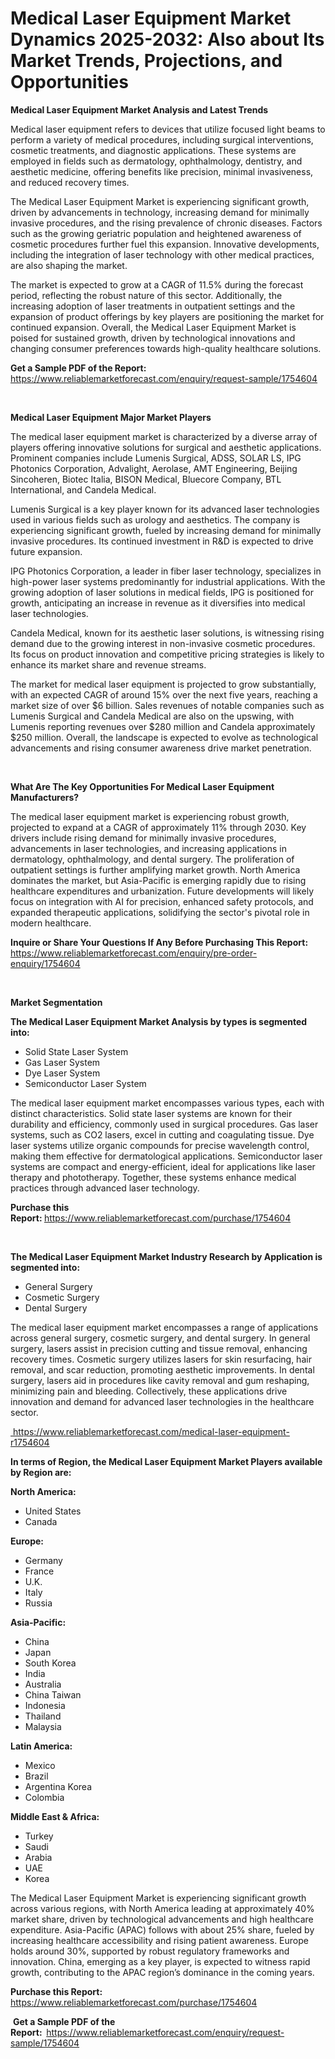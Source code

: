 <p><h1>Medical Laser Equipment Market Dynamics 2025-2032: Also about Its Market Trends, Projections, and Opportunities</h1></p><p><strong>Medical Laser Equipment Market Analysis and Latest Trends</strong></p>
<p><p>Medical laser equipment refers to devices that utilize focused light beams to perform a variety of medical procedures, including surgical interventions, cosmetic treatments, and diagnostic applications. These systems are employed in fields such as dermatology, ophthalmology, dentistry, and aesthetic medicine, offering benefits like precision, minimal invasiveness, and reduced recovery times.</p><p>The Medical Laser Equipment Market is experiencing significant growth, driven by advancements in technology, increasing demand for minimally invasive procedures, and the rising prevalence of chronic diseases. Factors such as the growing geriatric population and heightened awareness of cosmetic procedures further fuel this expansion. Innovative developments, including the integration of laser technology with other medical practices, are also shaping the market.</p><p>The market is expected to grow at a CAGR of 11.5% during the forecast period, reflecting the robust nature of this sector. Additionally, the increasing adoption of laser treatments in outpatient settings and the expansion of product offerings by key players are positioning the market for continued expansion. Overall, the Medical Laser Equipment Market is poised for sustained growth, driven by technological innovations and changing consumer preferences towards high-quality healthcare solutions.</p></p>
<p><strong>Get a Sample PDF of the Report:&nbsp;</strong> <a href="https://www.reliablemarketforecast.com/enquiry/request-sample/1754604?utm_campaign=2011&utm_medium=2&utm_source=Github&utm_content=ia&utm_term=13042025&utm_id=medical-laser-equipment">https://www.reliablemarketforecast.com/enquiry/request-sample/1754604</a></p>
<p>&nbsp;</p>
<p><strong>Medical Laser Equipment Major Market Players</strong></p>
<p><p>The medical laser equipment market is characterized by a diverse array of players offering innovative solutions for surgical and aesthetic applications. Prominent companies include Lumenis Surgical, ADSS, SOLAR LS, IPG Photonics Corporation, Advalight, Aerolase, AMT Engineering, Beijing Sincoheren, Biotec Italia, BISON Medical, Bluecore Company, BTL International, and Candela Medical.</p><p>Lumenis Surgical is a key player known for its advanced laser technologies used in various fields such as urology and aesthetics. The company is experiencing significant growth, fueled by increasing demand for minimally invasive procedures. Its continued investment in R&D is expected to drive future expansion.</p><p>IPG Photonics Corporation, a leader in fiber laser technology, specializes in high-power laser systems predominantly for industrial applications. With the growing adoption of laser solutions in medical fields, IPG is positioned for growth, anticipating an increase in revenue as it diversifies into medical laser technologies.</p><p>Candela Medical, known for its aesthetic laser solutions, is witnessing rising demand due to the growing interest in non-invasive cosmetic procedures. Its focus on product innovation and competitive pricing strategies is likely to enhance its market share and revenue streams.</p><p>The market for medical laser equipment is projected to grow substantially, with an expected CAGR of around 15% over the next five years, reaching a market size of over $6 billion. Sales revenues of notable companies such as Lumenis Surgical and Candela Medical are also on the upswing, with Lumenis reporting revenues over $280 million and Candela approximately $250 million. Overall, the landscape is expected to evolve as technological advancements and rising consumer awareness drive market penetration.</p></p>
<p>&nbsp;</p>
<p><strong>What Are The Key Opportunities For Medical Laser Equipment Manufacturers?</strong></p>
<p><p>The medical laser equipment market is experiencing robust growth, projected to expand at a CAGR of approximately 11% through 2030. Key drivers include rising demand for minimally invasive procedures, advancements in laser technologies, and increasing applications in dermatology, ophthalmology, and dental surgery. The proliferation of outpatient settings is further amplifying market growth. North America dominates the market, but Asia-Pacific is emerging rapidly due to rising healthcare expenditures and urbanization. Future developments will likely focus on integration with AI for precision, enhanced safety protocols, and expanded therapeutic applications, solidifying the sector's pivotal role in modern healthcare.</p></p>
<p><strong>Inquire or Share Your Questions If Any Before Purchasing This Report:</strong> <a href="https://www.reliablemarketforecast.com/enquiry/pre-order-enquiry/1754604?utm_campaign=2011&utm_medium=2&utm_source=Github&utm_content=ia&utm_term=13042025&utm_id=medical-laser-equipment">https://www.reliablemarketforecast.com/enquiry/pre-order-enquiry/1754604</a></p>
<p>&nbsp;</p>
<p><strong>Market Segmentation</strong></p>
<p><strong>The Medical Laser Equipment Market Analysis by types is segmented into:</strong></p>
<p><ul><li>Solid State Laser System</li><li>Gas Laser System</li><li>Dye Laser System</li><li>Semiconductor Laser System</li></ul></p>
<p><p>The medical laser equipment market encompasses various types, each with distinct characteristics. Solid state laser systems are known for their durability and efficiency, commonly used in surgical procedures. Gas laser systems, such as CO2 lasers, excel in cutting and coagulating tissue. Dye laser systems utilize organic compounds for precise wavelength control, making them effective for dermatological applications. Semiconductor laser systems are compact and energy-efficient, ideal for applications like laser therapy and phototherapy. Together, these systems enhance medical practices through advanced laser technology.</p></p>
<p><strong>Purchase this Report:&nbsp;</strong><a href="https://www.reliablemarketforecast.com/purchase/1754604?utm_campaign=2011&utm_medium=2&utm_source=Github&utm_content=ia&utm_term=13042025&utm_id=medical-laser-equipment">https://www.reliablemarketforecast.com/purchase/1754604</a></p>
<p>&nbsp;</p>
<p><strong>The Medical Laser Equipment Market Industry Research by Application is segmented into:</strong></p>
<p><ul><li>General Surgery</li><li>Cosmetic Surgery</li><li>Dental Surgery</li></ul></p>
<p><p>The medical laser equipment market encompasses a range of applications across general surgery, cosmetic surgery, and dental surgery. In general surgery, lasers assist in precision cutting and tissue removal, enhancing recovery times. Cosmetic surgery utilizes lasers for skin resurfacing, hair removal, and scar reduction, promoting aesthetic improvements. In dental surgery, lasers aid in procedures like cavity removal and gum reshaping, minimizing pain and bleeding. Collectively, these applications drive innovation and demand for advanced laser technologies in the healthcare sector.</p></p>
<p><a href="https://www.reliablemarketforecast.com/medical-laser-equipment-r1754604?utm_campaign=2011&utm_medium=2&utm_source=Github&utm_content=ia&utm_term=13042025&utm_id=medical-laser-equipment">&nbsp;https://www.reliablemarketforecast.com/medical-laser-equipment-r1754604</a></p>
<p><strong>In terms of Region, the Medical Laser Equipment Market Players available by Region are:</strong></p>
<p>
    <p> <strong> North America: </strong>
        <ul>
            <li>United States</li>
            <li>Canada</li>
        </ul>
        </p> 
    <p> <strong> Europe: </strong>
        <ul>
            <li>Germany</li>
            <li>France</li>
            <li>U.K.</li>
            <li>Italy</li>
            <li>Russia</li>
        </ul>
        </p> 
    <p> <strong> Asia-Pacific: </strong>
        <ul>
            <li>China</li>
            <li>Japan</li>
            <li>South Korea</li>
            <li>India</li>
            <li>Australia</li>
            <li>China Taiwan</li>
            <li>Indonesia</li>
            <li>Thailand</li>
            <li>Malaysia</li>
        </ul>
        </p> 
    <p> <strong> Latin America: </strong>
        <ul>
            <li>Mexico</li>
            <li>Brazil</li>
            <li>Argentina Korea</li>
            <li>Colombia</li>
        </ul>
        </p> 
    <p> <strong> Middle East & Africa: </strong>
        <ul>
            <li>Turkey</li>
            <li>Saudi</li>
            <li>Arabia</li>
            <li>UAE</li>
            <li>Korea</li>
        </ul>
    </p>
    </p>
<p><p>The Medical Laser Equipment Market is experiencing significant growth across various regions, with North America leading at approximately 40% market share, driven by technological advancements and high healthcare expenditure. Asia-Pacific (APAC) follows with about 25% share, fueled by increasing healthcare accessibility and rising patient awareness. Europe holds around 30%, supported by robust regulatory frameworks and innovation. China, emerging as a key player, is expected to witness rapid growth, contributing to the APAC region’s dominance in the coming years.</p></p>
<p><strong>Purchase this Report: </strong><a href="https://www.reliablemarketforecast.com/purchase/1754604?utm_campaign=2011&utm_medium=2&utm_source=Github&utm_content=ia&utm_term=13042025&utm_id=medical-laser-equipment">https://www.reliablemarketforecast.com/purchase/1754604</a></p>
<p>&nbsp;<strong>Get a Sample PDF of the Report:&nbsp;&nbsp;</strong><a href="https://www.reliablemarketforecast.com/enquiry/request-sample/1754604?utm_campaign=2011&utm_medium=2&utm_source=Github&utm_content=ia&utm_term=13042025&utm_id=medical-laser-equipment">https://www.reliablemarketforecast.com/enquiry/request-sample/1754604</a></p>
<p><strong></strong></p>
<p><p></p><p></p><p></p></p>